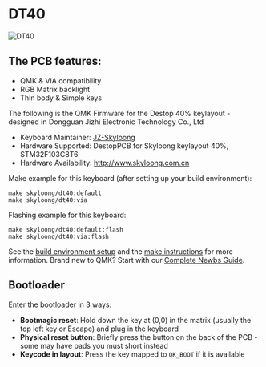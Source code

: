 # DT40

![DT40](https://i.imgur.com/3QemSZ0h.jpg)

## The PCB features:
* QMK & VIA compatibility
* RGB Matrix backlight
* Thin body & Simple keys


The following is the QMK Firmware for the Destop 40% keylayout -  designed in Dongguan Jizhi Electronic Technology Co., Ltd
* Keyboard Maintainer: [JZ-Skyloong](https://github.com/JZ-Skyloong)
* Hardware Supported: DestopPCB for Skyloong keylayout 40%, STM32F103C8T6
* Hardware Availability: http://www.skyloong.com.cn

Make example for this keyboard (after setting up your build environment):

    make skyloong/dt40:default
    make skyloong/dt40:via

Flashing example for this keyboard:

    make skyloong/dt40:default:flash
    make skyloong/dt40:via:flash

See the [build environment setup](https://docs.qmk.fm/#/getting_started_build_tools) and the [make instructions](https://docs.qmk.fm/#/getting_started_make_guide) for more information. Brand new to QMK? Start with our [Complete Newbs Guide](https://docs.qmk.fm/#/newbs).

## Bootloader

Enter the bootloader in 3 ways:

* **Bootmagic reset**: Hold down the key at (0,0) in the matrix (usually the top left key or Escape) and plug in the keyboard
* **Physical reset button**: Briefly press the button on the back of the PCB - some may have pads you must short instead
* **Keycode in layout**: Press the key mapped to `QK_BOOT` if it is available
